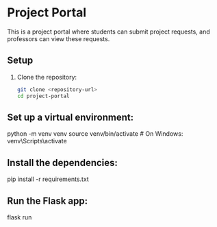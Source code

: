 # Project Portal

This is a project portal where students can submit project requests, and professors can view these requests.

## Setup

1. Clone the repository:
   ```bash
   git clone <repository-url>
   cd project-portal

## Set up a virtual environment:

python -m venv venv
source venv/bin/activate  # On Windows: venv\Scripts\activate

## Install the dependencies:

pip install -r requirements.txt

## Run the Flask app:

flask run

